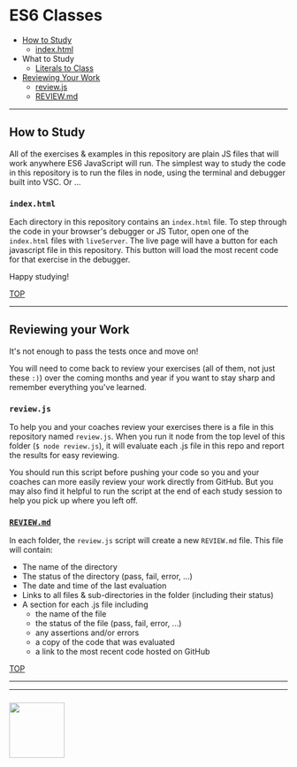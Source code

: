# ES6 Classes

* [How to Study](#how-to-study)
  * [index.html](#indexhtml)
* What to Study
  * [Literals to Class](./literals-to-class)
* [Reviewing Your Work](#reviewing-your-work)
  * [review.js](#reviewjs)
  * [REVIEW.md](#reviewmd)

---

## How to Study

All of the exercises & examples in this repository are plain JS files that will work anywhere ES6 JavaScript will run.  The simplest way to study the code in this repository is to run the files in node, using the terminal and debugger built into VSC. Or ...

### `index.html`

Each directory in this repository contains an `index.html` file.  To step through the code in your browser's debugger or JS Tutor, open one of the `index.html` files with `liveServer`.  The live page will have a button for each javascript file in this repository.  This button will load the most recent code for that exercise in the debugger.

Happy studying!

[TOP](#functions-to-methods)

---

## Reviewing your Work

It's not enough to pass the tests once and move on!

You will need to come back to review your exercises (all of them, not just these `:)`) over the coming months and year if you want to stay sharp and remember everything you've learned.

### `review.js`

To help you and your coaches review your exercises there is a file in this repository named `review.js`.  When you run it node from the top level of this folder (`$ node review.js`), it will evaluate each .js file in this repo and report the results for easy reviewing.

You should run this script before pushing your code so you and your coaches can more easily review your work directly from GitHub.  But you may also find it helpful to run the script at the end of each study session to help you pick up where you left off.

### [`REVIEW.md`](./REVIEW.md)

In each folder, the `review.js` script will create a new `REVIEW.md` file.  This file will contain:

* The name of the directory
* The status of the directory (pass, fail, error, ...)
* The date and time of the last evaluation
* Links to all files & sub-directories in the folder (including their status)
* A section for each .js file including
  * the name of the file
  * the status of the file (pass, fail, error, ...)
  * any assertions and/or errors
  * a copy of the code that was evaluated
  * a link to the most recent code hosted on GitHub

[TOP](#functions-to-methods)

___
___
### <a href="https://hackyourfuture.be" target="_blank"><img src="https://user-images.githubusercontent.com/18554853/63941625-4c7c3d00-ca6c-11e9-9a76-8d5e3632fe70.jpg" width="100" height="100"></a>

